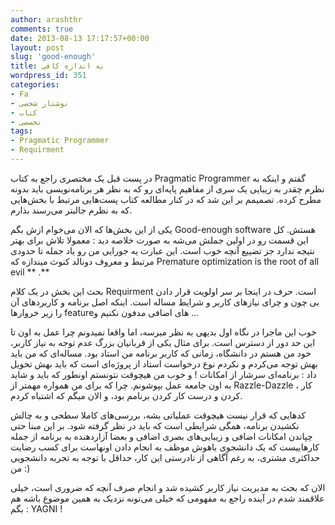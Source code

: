 ```yaml
---
author: arashthr
comments: true
date: 2013-08-13 17:17:57+00:00
layout: post
slug: 'good-enough'
title: به اندازه کافی
wordpress_id: 351
categories:
- Fa
- نوشتار شخصی
- کتاب
- تخصصی
tags:
- Pragmatic Programmer
- Requirment
---
```




در پست قبل یک مختصری راجع به کتاب Pragmatic Programmer گفتم و اینکه به نظرم چقدر به زیبایی یک سری از مفاهیم پایه‌ای رو که به نظر هر برنامه‌نویسی باید بدونه مطرح کرده. تصمیمم بر این شد که در کنار مطالعه کتاب پست‌هایی‌ مرتبط با بخش‌هایی‌ که به نظرم جالبتر می‌رسند بذارم.

یکی‌ از این بخش‌ها که الان می‌خوام ازش بگم Good-enough software هستش. کل این قسمت رو در اولین جملش می‌شه به صورت خلاصه دید : معمولا تلاش برای بهتر نتیجه ندارد جز تضییع آنچه خوب است.
این عبارت یه جورایی من رو یاد جمله تا حدودی مرتبط و معروف دونالد کنوث میندازه که Premature optimization is the root of all evil ** .**

بحث این بخش در یک کلام Requirment است. حرف در اینجا بر سر اولویت قرار دادن بی‌ چون و چرای نیاز‌های کاربر و شرایط مساله است. اینکه اصل برنامه و کاربردهای آن را زیر خروار‌ها feature‌های اضافی مدفون نکنیم و ...

خوب این ماجرا در نگاه اول بدیهی به نظر میرسه، اما واقعا نمیدونم چرا عمل به اون تا این حد دور از دسترس است. برای مثال یکی‌ از قربانیان بزرگ عدم توجه به نیاز کاربر، خود من هستم در دانشگاه، زمانی‌ که کاربر برنامه من استاد بود.
مساله‌ای که من باید بهش توجه می‌کردم و نکردم نوع درخواست استاد از پروژه‌ای است که باید بهش تحویل داد : برنامه‌ای سرشار از امکانات ! و خوب من هیچوقت نتونستم اونطور که باید و شاید به اون جامعه عمل بپوشونم. چرا که برای من همواره مهمتر از Razzle-Dazzle ، کار کردن و درست کار کردن برنامم بود، و الان میگم که اشتباه کردم.

کد‌هایی‌ که قرار نیست هیچوقت عملیاتی بشه، بر‌رسی‌های کاملا سطحی و به چالش نکشیدن برنامه، همگی‌ شرایطی است که باید در نظر گرفته شود. بر این مبنا حتی چپاندن امکانات اضافی و زیبایی‌های بصری اضافی و بعضا آزار‌دهنده به برنامه از جمله کارهاییست که یک دانشجوی باهوش موظف به انجام دادن اونهاست برای کسب رضایت حداکثری مشتری، به رغم آگاهی‌ از نادرستی این کار، حداقل با توجه به تجربه دانشجویی من :)

الان که بحث به مدیریت نیاز کاربر کشیده شد و انجام صرف آنچه که ضروری است، خیلی‌ علاقمند شدم در آینده راجع به مفهومی که خیلی‌ می‌تونه نزدیک به همین موضوع باشه هم بگم : YAGNI !
